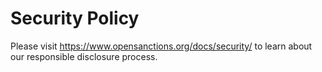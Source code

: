 # Security Policy

Please visit https://www.opensanctions.org/docs/security/ to learn about our responsible disclosure process.

